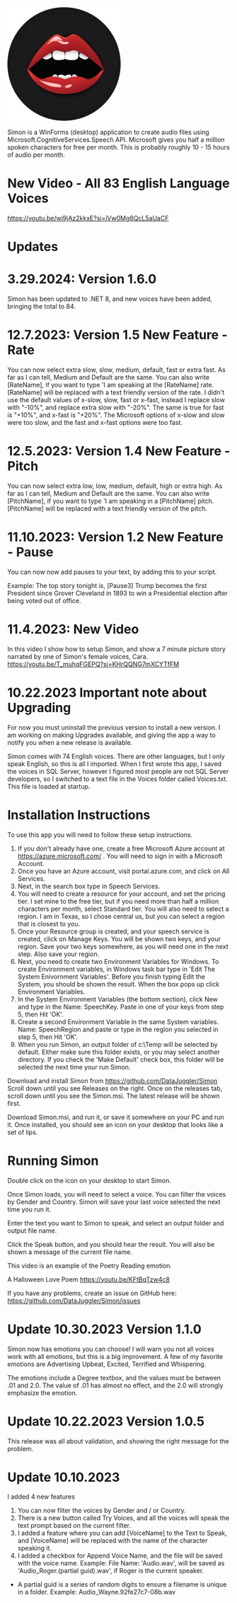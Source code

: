 ﻿<img src =https://github.com/DataJuggler/SharedRepo/blob/master/Shared/Images/Lips.png width=256 height=256>

Simon is a WinForms (desktop) application to create audio files using
Microsoft.CognitiveServices.Speech API. Microsoft gives you half a million 
spoken characters for free per month. This is probably roughly 10 - 15 hours of audio
per month.

# New Video - All 83 English Language Voices
https://youtu.be/wi9jAz2kkxE?si=iVw0Mg8QcL5aUaCF

# Updates
# 3.29.2024: Version 1.6.0
Simon has been updated to .NET 8, and new voices have been added, bringing the total to 84.

# 12.7.2023: Version 1.5 New Feature - Rate
You can now select extra slow, slow, medium, default, fast or extra fast. As far as I can tell, Medium and Default are the same.
You can also write [RateName], if you want to type 'I am speaking at the [RateName] rate. [RateName] will be
replaced with a text friendly version of the rate. I didn't use the default values of x-slow, slow, fast or x-fast, instead
I replace slow with "-10%", and replace extra slow with "-20%". The same is true for fast is "+10%", and x-fast is
"+20%". The Microsoft options of x-slow and slow were too slow, and the fast and x-fast options were too fast.

# 12.5.2023: Version 1.4 New Feature - Pitch
You can now select extra low, low, medium, default, high or extra high. As far as I can tell, Medium and Default are the same.
You can also write [PitchName], if you want to type 'I am speaking in a [PitchName] pitch. [PitchName] will be
replaced with a text friendly version of the pitch.

# 11.10.2023: Version 1.2 New Feature - Pause
You can now now add pauses to your text, by adding this to your script.

Example: The top story tonight is, [Pause3] Trump becomes the first President since Grover Cleveland in 1893 to
win a Presidential election after being voted out of office.

# 11.4.2023: New Video

In this video I show how to setup Simon, and show a 7 minute picture story narrated by one of Simon's female voices, Cara.
https://youtu.be/T_muhqFGEPQ?si=KHrQQNG7mXCYTfFM

# 10.22.2023 Important note about Upgrading
For now you must uninstall the previous version to install a new version.
I am working on making Upgrades available, and giving the app a way to notify you
when a new release is available.

Simon comes with 74 English voices. There are other languages, but I only speak 
English, so this is all I imported. When I first wrote this app, I saved the voices in
SQL Server, however I figured most people are not SQL Server developers, so I switched
to a text file in the Voices folder called Voices.txt. This file is loaded at startup.

# Installation Instructions

To use this app you will need to follow these setup instructions.

1. If you don't already have one, create a free Microsoft Azure account at
    https://azure.microsoft.com/ . You will need to sign in with a Microsoft Account.
2. Once you have an Azure account, visit portal.azure.com, and click on All Services.
3. Next, in the search box type in Speech Services.
4. You will need to create a resource for your account, and set the pricing tier. I set mine
    to the free tier, but if you need more than half a million characters per month, select
   Standard tier. You will also need to select a region. I am in Texas, so I chose central us,
   but you can select a region that is closest to you.
5. Once your Resource group is created, and your speech service is created, click on
    Manage Keys. You will be shown two keys, and your region. Save your two keys somewhere, 
    as you will need one in the next step. Also save your region.
6. Next, you need to create two Environment Variables for Windows. To create Environment
    variables, in Windows task bar type in 'Edit The System Enivornment Variables'. Before
    you finish typing Edit the System, you should be shown the result. When the box pops up
    click Environment Variables.
7. In the System Environment Variables (the bottom section), click New and type in the
    Name: SpeechKey. Paste in one of your keys from step 5, then Hit 'OK'.
8. Create a second Environment Variable in the same System variables.
    Name: SpeechRegion and paste or type in the region you selected in step 5, then Hit 'OK'.
9. When you run Simon, an output folder of c:\Temp will be selected by default. Either make
    sure this folder exists, or you may select another directory. If you check the 'Make Default'
    check box, this folder will be selected the next time your run Simon.
    

Download and install Simon from https://github.com/DataJuggler/Simon
Scroll down until you see Releases on the right. Once on the releases tab, scroll down until you see the Simon.msi. The latest release will be shown first.

Download Simon.msi, and run it, or save it somewhere on your PC and run it.
Once installed, you should see an icon on your desktop that looks like a set of lips.

# Running Simon
Double click on the icon on your desktop to start Simon.

Once Simon loads, you will need to select a voice. You can filter the voices by Gender and Country. Simon will save your last voice selected the next time you run it.

Enter the text you want to Simon to speak, and select an output folder and output file name.

Click the Speak button, and you should hear the result. You will also be shown a message of the current file name.

This video is an example of the Poetry Reading emotion.

A Halloween Love Poem
https://youtu.be/KFtBqTzw4c8

If you have any problems, create an issue on GitHub here:
https://github.com/DataJuggler/Simon/issues

# Update 10.30.2023 Version 1.1.0
Simon now has emotions you can choose! I will warn you not all voices work with all emotions, but this is a big improvement.
A few of my favorite emotions are Advertising Upbeat, Excited, Terrified and Whispering.

The emotions include a Degree textbox, and the values must be between .01 and 2.0. The value of .01 has almost no effect, and
the 2.0 will strongly emphasize the emotion.

# Update 10.22.2023 Version 1.0.5
This release was all about validation, and showing the right message for the problem.

# Update 10.10.2023
I added 4 new features

1. You can now filter the voices by Gender and / or Country.
2. There is a new button called Try Voices, and all the voices will speak the text prompt based on the current filter.
3. I added a feature where you can add [VoiceName] to the Text to Speak, and [VoiceName] will be replaced
    with the name of the character speaking it.
4. I added a checkbox for Append Voice Name, and the file will be saved with the voice name.
    Example: File Name: 'Audio.wav', will be saved as 'Audio_Roger.(partial guid).wav', if Roger is the current speaker.

* A partial guid is a series of random digits to ensure a filename is unique in a folder.
Example: Audio_Wayne.92fe27c7-08b.wav



    
 
   
